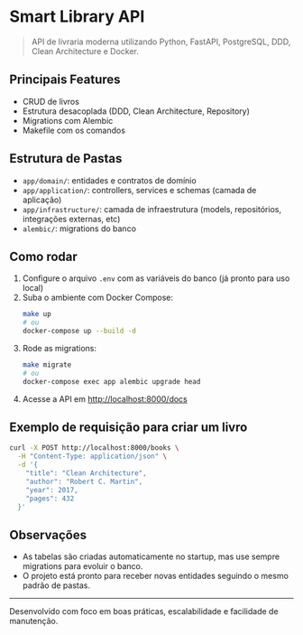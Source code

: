 
# Smart Library API

> API de livraria moderna utilizando Python, FastAPI, PostgreSQL, DDD, Clean Architecture e Docker.

## Principais Features
- CRUD de livros
- Estrutura desacoplada (DDD, Clean Architecture, Repository)
- Migrations com Alembic
- Makefile com os comandos

## Estrutura de Pastas
- `app/domain/`: entidades e contratos de domínio
- `app/application/`: controllers, services e schemas (camada de aplicação)
- `app/infrastructure/`: camada de infraestrutura (models, repositórios, integrações externas, etc)
- `alembic/`: migrations do banco

## Como rodar
1. Configure o arquivo `.env` com as variáveis do banco (já pronto para uso local)
2. Suba o ambiente com Docker Compose:
   ```sh
   make up
   # ou
   docker-compose up --build -d
   ```
3. Rode as migrations:
   ```sh
   make migrate
   # ou
   docker-compose exec app alembic upgrade head
   ```
4. Acesse a API em [http://localhost:8000/docs](http://localhost:8000/docs)

## Exemplo de requisição para criar um livro
```sh
curl -X POST http://localhost:8000/books \
  -H "Content-Type: application/json" \
  -d '{
    "title": "Clean Architecture",
    "author": "Robert C. Martin",
    "year": 2017,
    "pages": 432
  }'
```

## Observações
- As tabelas são criadas automaticamente no startup, mas use sempre migrations para evoluir o banco.
- O projeto está pronto para receber novas entidades seguindo o mesmo padrão de pastas.

---
Desenvolvido com foco em boas práticas, escalabilidade e facilidade de manutenção.
